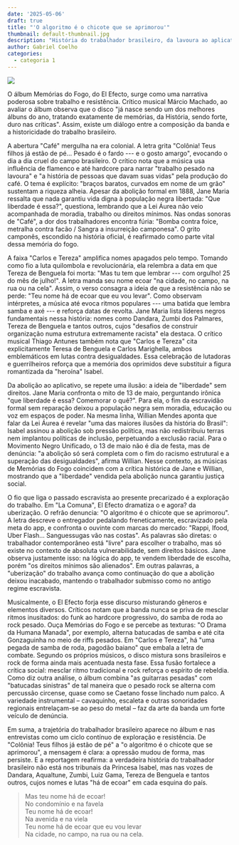 ```yaml
---
date: '2025-05-06'
draft: true
title: "'O algoritmo é o chicote que se aprimorou'"
thumbnail: default-thumbnail.jpg
description: "História do trabalhador brasileiro, da lavoura ao aplicativo"
author: Gabriel Coelho
categories:
  - categoria 1
---
```


![](/default-thumbnail.jpg)

O álbum Memórias do Fogo, do El Efecto, surge como uma narrativa poderosa sobre trabalho e resistência. Crítico musical Márcio Machado, ao avaliar o álbum observa que o disco "já nasce sendo um dos melhores álbuns do ano, tratando exatamente de memórias, da História, sendo forte, duro nas críticas". Assim, existe um diálogo entre a composição da banda e a historicidade do trabalho brasileiro.

A abertura "Café" mergulha na era colonial. A letra grita "Colônia! Teus filhos já estão de pé... Pesado é o fardo --- e o gosto amargo", evocando o dia a dia cruel do campo brasileiro. O crítico nota que a música usa influência de flamenco e até hardcore para narrar "trabalho pesado na lavoura" e "a história de pessoas que davam suas vidas" pela produção do café. O tema é explícito: "braços baratos, curvados em nome de um grão" sustentam a riqueza alheia. Apesar da abolição formal em 1888, Jane Maria ressalta que nada garantiu vida digna à população negra libertada: "Que liberdade é essa?", questiona, lembrando que a Lei Áurea não veio acompanhada de moradia, trabalho ou direitos mínimos. Nas ondas sonoras de "Café", a dor dos trabalhadores encontra fúria: "Bomba contra foice, metralha contra facão / Sangra a insurreição camponesa". O grito camponês, escondido na história oficial, é reafirmado como parte vital dessa memória do fogo.

A faixa "Carlos e Tereza" amplifica nomes apagados pelo tempo. Tomando como fio a luta quilombola e revolucionária, ela relembra a data em que Tereza de Benguela foi morta: "Mas tu tem que lembrar --- com orgulho! 25 do mês de julho!". A letra manda seu nome ecoar "na cidade, no campo, na rua ou na cela". Assim, o verso consagra a ideia de que a resistência não se perde: "Teu nome há de ecoar que eu vou levar". Como observam intérpretes, a música até evoca ritmos populares --- uma batida que lembra samba e axé --- e reforça datas de revolta. Jane Maria lista líderes negros fundamentais nessa história: nomes como Dandara, Zumbi dos Palmares, Tereza de Benguela e tantos outros, cujos "desafios de construir organização numa estrutura extremamente racista" ela destaca. O crítico musical Thiago Antunes também nota que "Carlos e Tereza" cita explicitamente Teresa de Benguela e Carlos Marighella, ambos emblemáticos em lutas contra desigualdades. Essa celebração de lutadoras e guerrilheiros reforça que a memória dos oprimidos deve substituir a figura romantizada da "heroína" Isabel.

Da abolição ao aplicativo, se repete uma ilusão: a ideia de "liberdade" sem direitos. Jane Maria confronta o mito de 13 de maio, perguntando irônica "que liberdade é essa? Comemorar o quê?". Para ela, o fim da escravidão formal sem reparação deixou a população negra sem moradia, educação ou voz em espaços de poder. Na mesma linha, Willian Mendes aponta que falar da Lei Áurea é revelar "uma das maiores ilusões da história do Brasil": Isabel assinou a abolição sob pressão política, mas não redistribuiu terras nem implantou políticas de inclusão, perpetuando a exclusão racial. Para o Movimento Negro Unificado, o 13 de maio não é dia de festa, mas de denúncia: "a abolição só será completa com o fim do racismo estrutural e a superação das desigualdades", afirma Willian. Nesse contexto, as músicas de Memórias do Fogo coincidem com a crítica histórica de Jane e Willian, mostrando que a "liberdade" vendida pela abolição nunca garantiu justiça social.

O fio que liga o passado escravista ao presente precarizado é a exploração do trabalho. Em "La Comuna", El Efecto dramatiza o e agora? da uberização. O refrão denuncia: "O algoritmo é o chicote que se aprimorou". A letra descreve o entregador pedalando freneticamente, escravizado pela meta do app, e confronta o ouvinte com marcas do mercado: "Rappi, Ifood, Uber Flash… Sanguessugas vão nas costas". As palavras são diretas: o trabalhador contemporâneo está "livre" para escolher o trabalho, mas só existe no contexto de absoluta vulnerabilidade, sem direitos básicos. Jane observa justamente isso: na lógica do app, te vendem liberdade de escolha, porém "os direitos mínimos são alienados". Em outras palavras, a "uberização" do trabalho avança como continuação do que a abolição deixou inacabado, mantendo o trabalhador submisso como no antigo regime escravista.

Musicalmente, o El Efecto forja esse discurso misturando gêneros e elementos diversos. Críticos notam que a banda nunca se priva de mesclar ritmos inusitados: do funk ao hardcore progressivo, do samba de roda ao rock pesado. Ouça Memórias do Fogo e se percebe as texturas: "O Drama da Humana Manada", por exemplo, alterna batucadas de samba e até cita Gonzaguinha no meio de riffs pesados. Em "Carlos e Tereza", há "uma pegada de samba de roda, pagodão baiano" que embala a letra de combate. Segundo os próprios músicos, o disco mistura sons brasileiros e rock de forma ainda mais acentuada nesta fase. Essa fusão fortalece a crítica social: mesclar ritmo tradicional e rock reforça o espírito de rebeldia. Como diz outra análise, o álbum combina "as guitarras pesadas" com "batucadas sinistras" de tal maneira que o pesado rock se alterna com percussão circense, quase como se Caetano fosse linchado num palco. A variedade instrumental – cavaquinho, escaleta e outras sonoridades regionais entrelaçam-se ao peso do metal – faz da arte da banda um forte veículo de denúncia.

Em suma, a trajetória do trabalhador brasileiro aparece no álbum e nas entrevistas como um ciclo contínuo de exploração e resistência. De "Colônia! Teus filhos já estão de pé" a "o algoritmo é o chicote que se aprimorou", a mensagem é clara: a opressão mudou de forma, mas persiste. E a reportagem reafirma: a verdadeira história do trabalhador brasileiro não está nos tribunais da Princesa Isabel, mas nas vozes de Dandara, Aqualtune, Zumbi, Luiz Gama, Tereza de Benguela e tantos outros, cujos nomes e lutas "há de ecoar" em cada esquina do país.

> Mas teu nome há de ecoar! \
> No condomínio e na favela \
> Teu nome há de ecoar! \
> Na avenida e na viela \
> Teu nome há de ecoar que eu vou levar \
> Na cidade, no campo, na rua ou na cela.
